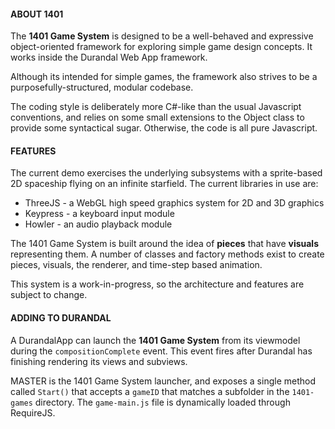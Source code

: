 #### ABOUT 1401

The **1401 Game System** is designed to be a well-behaved and expressive object-oriented framework for exploring simple game design concepts. It works inside the Durandal Web App framework.

Although its intended for simple games, the framework also strives to be a purposefully-structured, modular codebase.

The coding style is deliberately more C#-like than the usual Javascript conventions, and relies on some small extensions to the Object class to provide some syntactical sugar. Otherwise, the code is all pure Javascript.

#### FEATURES

The current demo exercises the underlying subsystems with a sprite-based 2D spaceship flying on an infinite starfield. The current libraries in use are:

* ThreeJS - a WebGL high speed graphics system for 2D and 3D graphics
* Keypress - a keyboard input module
* Howler - an audio playback module

The 1401 Game System is built around the idea of **pieces** that have **visuals** representing them. A number of classes and factory methods exist to create pieces, visuals, the renderer, and time-step based animation.

This system is a work-in-progress, so the architecture and features are subject to change. 

#### ADDING TO DURANDAL

A DurandalApp can launch the **1401 Game System** from its viewmodel during the `compositionComplete` event. This event fires after Durandal has finishing rendering its views and subviews.

MASTER is the 1401 Game System launcher, and exposes a single method called `Start()` that accepts a `gameID` that matches a subfolder in the `1401-games` directory. The `game-main.js` file is dynamically loaded through RequireJS.

